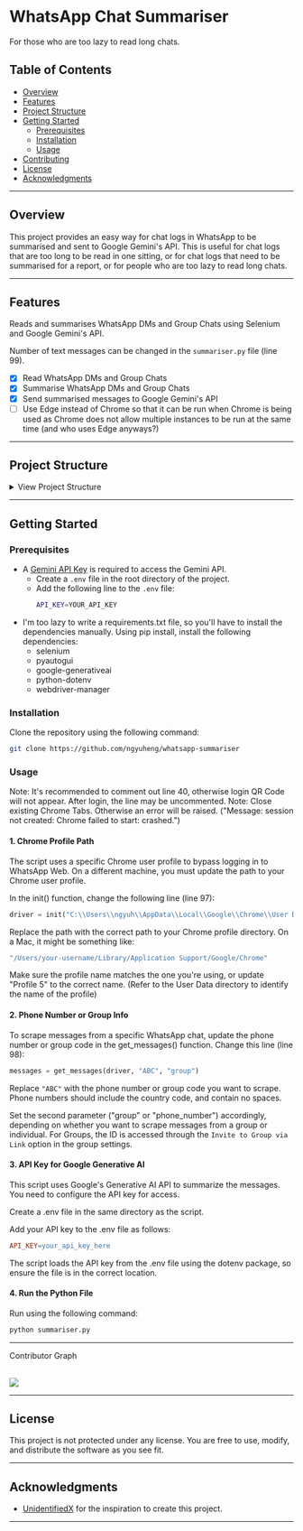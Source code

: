 <div align="left" style="position: relative;">
<h1>WhatsApp Chat Summariser</h1>

For those who are too lazy to read long chats.
</div>

##  Table of Contents

- [ Overview](#overview)
- [ Features](#features)
- [ Project Structure](#project-structure)
- [ Getting Started](#getting-started)
  - [ Prerequisites](#prerequisites)
  - [ Installation](#installation)
  - [ Usage](#usage)
- [ Contributing](#contributing)
- [ License](#license)
- [ Acknowledgments](#acknowledgments)

---

##  Overview

<!-- Introduce OBC -->
<!-- link to FreeRTOS repo. -->
<!-- link to CSP repo. -->

This project provides an easy way for chat logs in WhatsApp to be summarised and sent to Google Gemini's API. This is useful for chat logs that are too long to be read in one sitting, or for chat logs that need to be summarised for a report, or for people who are too lazy to read long chats.

---

##  Features

Reads and summarises WhatsApp DMs and Group Chats using Selenium and Google Gemini's API.

Number of text messages can be changed in the `summariser.py` file (line 99).

- [x]  Read WhatsApp DMs and Group Chats
- [x]  Summarise WhatsApp DMs and Group Chats
- [x]  Send summarised messages to Google Gemini's API
- [ ]  Use Edge instead of Chrome so that it can be run when Chrome is being used as Chrome does not allow multiple instances to be run at the same time (and who uses Edge anyways?)

---

##  Project Structure

<details>
<summary>View Project Structure</summary>

```sh
└── obc/
    ├── cookies
    │   ├── cookies.txt
    ├── .env
    ├── .gitignore
    ├── README.md
    └── summariser.py
```
</details>

---

##  Getting Started

###  Prerequisites

- A [Gemini API Key](https://docs.gemini.com/rest-api/#authentication) is required to access the Gemini API.
    - Create a `.env` file in the root directory of the project.
    - Add the following line to the `.env` file:
        ```sh
        API_KEY=YOUR_API_KEY
        ```
- I'm too lazy to write a requirements.txt file, so you'll have to install the dependencies manually. Using pip install, install the following dependencies:
    - selenium
    - pyautogui
    - google-generativeai
    - python-dotenv
    - webdriver-manager

###  Installation

Clone the repository using the following command:

```sh
git clone https://github.com/ngyuheng/whatsapp-summariser
```

###  Usage

Note: It's recommended to comment out line 40, otherwise login QR Code will not appear. After login, the line may be uncommented.
Note: Close existing Chrome Tabs. Otherwise an error will be raised. ("Message: session not created: Chrome failed to start: crashed.")

#### 1. Chrome Profile Path
The script uses a specific Chrome user profile to bypass logging in to WhatsApp Web. On a different machine, you must update the path to your Chrome user profile.

In the init() function, change the following line (line 97):

```python
driver = init("C:\\Users\\ngyuh\\AppData\\Local\\Google\\Chrome\\User Data")
```
Replace the path with the correct path to your Chrome profile directory. On a Mac, it might be something like:

```bash
"/Users/your-username/Library/Application Support/Google/Chrome" 
```
Make sure the profile name matches the one you're using, or update "Profile 5" to the correct name. (Refer to the User Data directory to identify the name of the profile)

#### 2. Phone Number or Group Info
To scrape messages from a specific WhatsApp chat, update the phone number or group code in the get_messages() function. Change this line (line 98):

```python
messages = get_messages(driver, "ABC", "group")
```
Replace ```"ABC"``` with the phone number or group code you want to scrape. Phone numbers should include the country code, and contain no spaces.

Set the second parameter ("group" or "phone_number") accordingly, depending on whether you want to scrape messages from a group or individual. For Groups, the ID is accessed through the ```Invite to Group via Link``` option in the group settings.
#### 3. API Key for Google Generative AI
This script uses Google's Generative AI API to summarize the messages. You need to configure the API key for access.

Create a .env file in the same directory as the script.

Add your API key to the .env file as follows:

```makefile
API_KEY=your_api_key_here
```
The script loads the API key from the .env file using the dotenv package, so ensure the file is in the correct location.

#### 4. Run the Python File
Run using the following command:

```sh
python summariser.py
```

---
<summary>Contributor Graph</summary>
<br>
<p align="left">
   <a href="https://github.com/ngyuheng/whatsapp-summariser/graphs/contributors">
      <img src="https://contrib.rocks/image?repo=ngyuheng/whatsapp-summariser">
   </a>
</p>
</details>

---

##  License

This project is not protected under any license. You are free to use, modify, and distribute the software as you see fit.

---

##  Acknowledgments

- [UnidentifiedX](https://github.com/UnidentifiedX/UnidentifiedX) for the inspiration to create this project.

---
